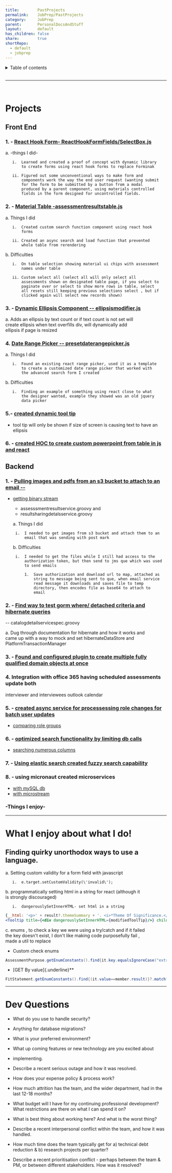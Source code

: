 ```yaml
---
title:        PastProjects
permalink:    JobPrep/PastProjects
category:     JobPrep
parent:       PersonalDocsAndStuff
layout:       default
has_children: false
share:        true
shortRepo:
  - default
  - jobprep  
---
```



<details markdown="block">    
<summary>    
Table of contents    
</summary>    
{: .text-delta }    
1. TOC    
{:toc}    
</details>    

<br/>    

***    

<br/>    

# Projects

## Front End

### 1. - [React Hook Form- ReactHookFormFields/SelectBox.js](https://github.com/14paxton/ReactHookFormDynamicComponents)

a. -things I did-

       i.  Learned and created a proof of concept with dynamic library  
           to create forms using react hook forms to replace Forminak  
  
       ii. Figured out some unconventional ways to make form and  
           components work the way the end user request (wanting submit  
           for the form to be submitted by a button from a modal  
           produced by a parent component, using materials controlled  
           fields in the form designed for uncontrolled fields.  

### 2. - [Material Table -assessmentresultstable.js](https://github.com/14paxton/TableWithAsyncCall)

a. Things I did

       i.  Created custom search function component using react hook  
           forms  
  
       ii. Created an async search and load function that prevented  
           whole table from rerendering  

b. Difficulties

       i.  On table selection showing material ui chips with assessment  
           names under table  
  
       ii. Custom select all (select all will only select all  
           assessments shown on designated table page, if you select to  
           paginate over or select to show more rows in table, select  
           all resets still keeping previous selections select , but if  
           clicked again will select new records shown)  

### 3. - [Dynamic Ellipsis Component -- ellipsismodifier.js](https://github.com/14paxton/DynamicEllipsis)

a. Adds an ellipsis by text count or if text count is not set will  
create ellipsis when text overfills div, will dynamically add  
ellipsis if page is resized

### 4. [Date Range Picker -- presetdaterangepicker.js](https://github.com/14paxton/DateRangePicker)

a. Things I did

       i.  Found an existing react range picker, used it as a template  
           to create a customized date range picker that worked with  
           the advanced search form I created  

b. Difficulties

       i.  Finding an example of something using react close to what  
           the designer wanted, example they showed was an old jquery  
           data picker  

### 5.- [ created dynamic tool tip ](https://gist.github.com/14paxton/9c745874ec384add89c1908c73832594)

- tool tip will only be shown if size of screen is causing text to have an ellipsis

### 6. - [created HOC to create custom powerpoint from table in js and react](https://github.com/14paxton/TableToPowerPoint)

## Backend

### 1. - [Pulling images and pdfs from an s3 bucket to attach to an email --](https://gist.github.com/14paxton/1fa8f703b708b9488408c9217a83b3a9)

- [getting binary stream](https://gist.github.com/14paxton/58da1e0c108fa527c5ec1a770eefa683)
  - assesssmentresultservice.groovy and
  - resultsharingdetalsservice.groovy

  a. Things I did

       i.  I needed to get images from s3 bucket and attach them to an  
           email that was sending with post mark  

  b. Difficulties

       i.  I needed to get the files while I still had access to the  
           authorization token, but then send to jms que which was used  
           to send emails  

           1.  Save authorization and download url to map, attached as  
               string to message being sent to que, when email service  
               read message it downloads and saves file to temp  
               directory, then encodes file as base64 to attach to  
               email  

### 2. - [Find way to test gorm where/ detached criteria and hibernate queries](https://github.com/14paxton/PersonalGrailsNotes/blob/main/Testing.md#mocking-hibernate-used-to-test-methods-using-where-queriers--detached-criteria--criteria-builder)

-- catalogdetailservicespec.groovy

a. Dug through documentation for hibernate and how it works and  
came up with a way to mock and set hibernateDataStore and  
PlatformTransactionManager

### 3. - [Found and configured plugin to create multiple fully qualified domain objects at once](https://github.com/14paxton/PersonalGrailsNotes/blob/main/Testing.md#using-test-data-from-buildtest-plugin)

### 4. Integration with office 365 having scheduled assessments update both

interviewer and interviewees outlook calendar

### 5. - [created async service for processessing role changes for batch user updates](https://gist.github.com/14paxton/ef4f6e91fa7fa44015c41f26a1caf3ae)

- [comparing role groups](https://gist.github.com/14paxton/b7ff93091f4db71beffb0a37140fa0f2)

### 6. - [optimized search functionality by limiting db calls](https://gist.github.com/14paxton/b5a8d600dc4066010b4067bd8968f613)

- [searching numerous columns](https://gist.github.com/14paxton/e72c14086f5d9a6a0c58dc8463b93561)

### 7. - [Using elastic search created fuzzy search capability](https://github.com/14paxton/PersonalGrailsNotes/blob/main/ElasticSearch.md)

### 8. - using micronaut created microservices

- [with mySQL db](https://github.com/14paxton/micronaut_mysql_hibernate)
- [with microstream](https://github.com/14paxton/micronaut_microstream)

### -Things I enjoy-

  
---  

# What I enjoy about what I do!

## Finding quirky unorthodox ways to use a language.

a. Setting custom validity for a form field with javascript

       i.  e.target.setCustomValidity(\'invalid\');  

b. programmatically setting html in a string for react (although it  
is strongly discouraged)

       i.  dangerouslySetInnerHTML- set html in a string  

```jsx  
{__html: '<p>' + result?.themeSummary + '. <i>*Theme Of Significance.</i></p>'}
<Tooltip title={<div dangerouslySetInnerHTML={modifiedToolTip}/>} childrenDisplayStyle="inline">  
```  

c. enums , to check a key we were using a try/catch and if it failed  
the key doesn't exist, I don't like making code purposefully fail ,  
made a util to replace

- Custom check enums

```java  
AssessmentPurpose.getEnumConstants().find{it.key.equalsIgnoreCase("extrn")}?.value  
```  

- [GET By value]{.underline}**

```java  
FitStatement.getEnumConstants().find{(it.value==member.result)}?.match?:member.result  
```  

  
---  

# Dev Questions

- What do you use to handle security?

- Anything for database migrations?

- What is your preferred environment?

- What up coming features or new technology are you excited about

- implementing.

- Describe a recent serious outage and how it was resolved.

- How does your expense policy & process work?

- How much attrition has the team, and the wider department, had in the last 12-18 months?

- What budget will I have for my continuing professional development? What restrictions are there on what I can spend it on?

- What is best thing about working here? And what is the worst thing?

- Describe a recent interpersonal conflict within the team, and how it was handled.

- How much time does the team typically get for a) technical debt reduction & b) research projects per quarter?

- Describe a recent prioritisation conflict - perhaps between the team & PM, or between different stakeholders. How was it resolved?  
